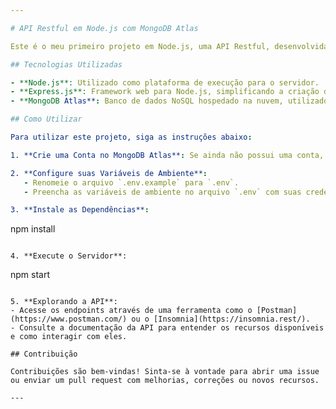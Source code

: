 ```yaml
---

# API Restful em Node.js com MongoDB Atlas

Este é o meu primeiro projeto em Node.js, uma API Restful, desenvolvida para facilitar a criação e manipulação de recursos através de endpoints HTTP. Utilizando o MongoDB Atlas como banco de dados, este projeto é uma ótima maneira de começar a explorar o desenvolvimento backend com Node.js.

## Tecnologias Utilizadas

- **Node.js**: Utilizado como plataforma de execução para o servidor.
- **Express.js**: Framework web para Node.js, simplificando a criação de rotas e manipulação de requisições HTTP.
- **MongoDB Atlas**: Banco de dados NoSQL hospedado na nuvem, utilizado para armazenar e gerenciar os dados da aplicação.

## Como Utilizar

Para utilizar este projeto, siga as instruções abaixo:

1. **Crie uma Conta no MongoDB Atlas**: Se ainda não possui uma conta, crie uma gratuitamente em [MongoDB Atlas](https://www.mongodb.com/cloud/atlas).

2. **Configure suas Variáveis de Ambiente**:
   - Renomeie o arquivo `.env.example` para `.env`.
   - Preencha as variáveis de ambiente no arquivo `.env` com suas credenciais do MongoDB Atlas e outras informações sensíveis, como a chave secreta para JWT (caso utilize autenticação JWT).

3. **Instale as Dependências**:
   ```
   npm install
   ```

4. **Execute o Servidor**:
   ```
   npm start
   ```

5. **Explorando a API**:
   - Acesse os endpoints através de uma ferramenta como o [Postman](https://www.postman.com/) ou o [Insomnia](https://insomnia.rest/).
   - Consulte a documentação da API para entender os recursos disponíveis e como interagir com eles.

## Contribuição

Contribuições são bem-vindas! Sinta-se à vontade para abrir uma issue ou enviar um pull request com melhorias, correções ou novos recursos.

---
```

